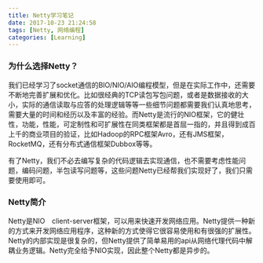 ```yaml
---
title: Netty学习笔记
date: 2017-10-23 21:24:58
tags: [Netty, 网络编程]
categories: [Learning]
---
```


### 为什么选择Netty？
我们已经学习了socket通信的BIO/NIO/AIO编程模型，但是在实际工作中，还需要不断地完善扩展和优化。比如很经典的TCP读包写包问题，或者是数据接收的大小，实际的通信读取与应答的处理逻辑等等一些细节问题都需要我们认真地思考，需要大量的时间和经历以及丰富的经验。而Netty是流行的NIO框架，它的健壮性，功能，性能，可定制性和可扩展性在同类框架都是首屈一指的，并且得到成百上千的商业项目的验证，比如Hadoop的RPC框架Avro，还有JMS框架，RocketMQ，还有分布式通信框架Dubbox等等。

有了Netty，我们不必去编写复杂的代码逻辑去实现通信，也不需要考虑性能问题，编码问题，半包读写问题等，这些问题Netty已经帮我们实现好了，我们只需要使用即可。

### Netty简介
Netty是NIO　client-server框架，可以用来快速开发网络应用。Netty提供一种新的方式来开发网络应用程序，这种新的方式使得它很容易使用和有很强的扩展性。Netty的内部实现是很复杂的，但Netty提供了简单易用的api从网络代理代码中解耦业务逻辑。Netty完全给予NIO实现，因此整个Netty都是异步的。


